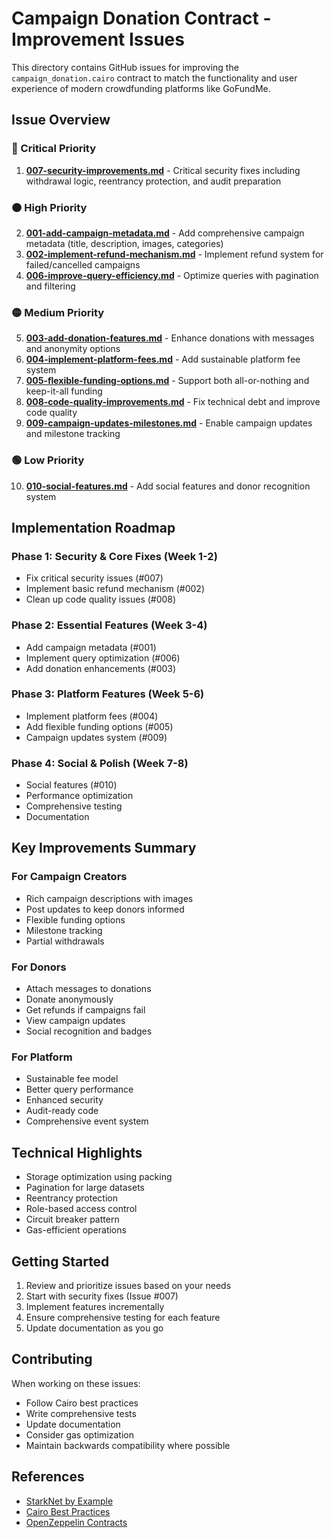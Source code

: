 # Campaign Donation Contract - Improvement Issues

This directory contains GitHub issues for improving the `campaign_donation.cairo` contract to match the functionality and user experience of modern crowdfunding platforms like GoFundMe.

## Issue Overview

### 🔴 Critical Priority
1. **[007-security-improvements.md](./007-security-improvements.md)** - Critical security fixes including withdrawal logic, reentrancy protection, and audit preparation

### 🟠 High Priority
2. **[001-add-campaign-metadata.md](./001-add-campaign-metadata.md)** - Add comprehensive campaign metadata (title, description, images, categories)
3. **[002-implement-refund-mechanism.md](./002-implement-refund-mechanism.md)** - Implement refund system for failed/cancelled campaigns
4. **[006-improve-query-efficiency.md](./006-improve-query-efficiency.md)** - Optimize queries with pagination and filtering

### 🟡 Medium Priority
5. **[003-add-donation-features.md](./003-add-donation-features.md)** - Enhance donations with messages and anonymity options
6. **[004-implement-platform-fees.md](./004-implement-platform-fees.md)** - Add sustainable platform fee system
7. **[005-flexible-funding-options.md](./005-flexible-funding-options.md)** - Support both all-or-nothing and keep-it-all funding
8. **[008-code-quality-improvements.md](./008-code-quality-improvements.md)** - Fix technical debt and improve code quality
9. **[009-campaign-updates-milestones.md](./009-campaign-updates-milestones.md)** - Enable campaign updates and milestone tracking

### 🟢 Low Priority
10. **[010-social-features.md](./010-social-features.md)** - Add social features and donor recognition system

## Implementation Roadmap

### Phase 1: Security & Core Fixes (Week 1-2)
- Fix critical security issues (#007)
- Implement basic refund mechanism (#002)
- Clean up code quality issues (#008)

### Phase 2: Essential Features (Week 3-4)
- Add campaign metadata (#001)
- Implement query optimization (#006)
- Add donation enhancements (#003)

### Phase 3: Platform Features (Week 5-6)
- Implement platform fees (#004)
- Add flexible funding options (#005)
- Campaign updates system (#009)

### Phase 4: Social & Polish (Week 7-8)
- Social features (#010)
- Performance optimization
- Comprehensive testing
- Documentation

## Key Improvements Summary

### For Campaign Creators
- Rich campaign descriptions with images
- Post updates to keep donors informed
- Flexible funding options
- Milestone tracking
- Partial withdrawals

### For Donors
- Attach messages to donations
- Donate anonymously
- Get refunds if campaigns fail
- View campaign updates
- Social recognition and badges

### For Platform
- Sustainable fee model
- Better query performance
- Enhanced security
- Audit-ready code
- Comprehensive event system

## Technical Highlights
- Storage optimization using packing
- Pagination for large datasets
- Reentrancy protection
- Role-based access control
- Circuit breaker pattern
- Gas-efficient operations

## Getting Started
1. Review and prioritize issues based on your needs
2. Start with security fixes (Issue #007)
3. Implement features incrementally
4. Ensure comprehensive testing for each feature
5. Update documentation as you go

## Contributing
When working on these issues:
- Follow Cairo best practices
- Write comprehensive tests
- Update documentation
- Consider gas optimization
- Maintain backwards compatibility where possible

## References
- [StarkNet by Example](https://starknet-by-example.voyager.online/)
- [Cairo Best Practices](https://book.cairo-lang.org/)
- [OpenZeppelin Contracts](https://docs.openzeppelin.com/) 